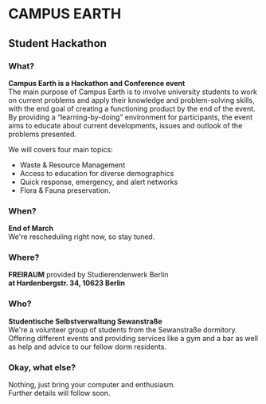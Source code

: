 # CAMPUS EARTH
## Student Hackathon

### What?
**Campus Earth is a Hackathon and Conference event**  
The main purpose of Campus Earth is to involve university students to work on current problems and apply their knowledge and problem-solving skills, with the end goal of creating a functioning product by the end of the event.  
By providing a “learning-by-doing” environment for participants, the event aims to educate about current developments, issues and outlook of the problems presented.

We will covers four main topics:  
- Waste & Resource Management
- Access to education for diverse demographics
- Quick response, emergency, and alert networks
- Flora & Fauna preservation.

### When?
**End of March**  
We're rescheduling right now, so stay tuned.

### Where?
**FREIRAUM** provided by Studierendenwerk Berlin  
**at Hardenbergstr. 34, 10623 Berlin**

### Who?
**Studentische Selbstverwaltung Sewanstraße**  
We're a volunteer group of students from the Sewanstraße dormitory.  
Offering different events and providing services like a gym and a bar as well as help and advice to our fellow dorm residents.

### Okay, what else?
Nothing, just bring your computer and enthusiasm.  
Further details will follow soon.
